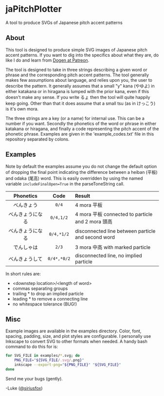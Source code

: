 # jaPitchPlotter
A tool to produce SVGs of Japanese pitch accent patterns

## About
This tool is designed to produce simple SVG images of Japanese pitch accent
patterns. If you want to dig into the specifics about what they are, do like I
do and learn from [Dogen at Patreon](https://www.patreon.com/dogen).

The tool is designed to take in three strings describing a given word or phrase
and the corresponding pitch accent patterns. The tool generally makes few
assumptions about language, and relies upon you, the user to describe the
pattern. It generally assumes that a small "y" kana (やゆよ) in either katakana
or in hiragana is lumped with the prior kana, even if this doesn't make any
sense. If you write るょ then the tool will quite happily keep going. Other than
that it does assume that a small tsu (as in けっこう) is it's own mora.

The three strings are a key (or a name) for internal use. This can be a number
if you want. Secondly the phonetics of the word or phrase in either katakana or
hiragana, and finally a code representing the pitch accent of the phonetic
phrase. Examples are given in the 'example_codes.txt' file in this repository
separated by colons.

## Examples
Note by default the examples assume you do not change the default option of
dropping the final point indicating the difference between a heiban (平板) and
odaka (尾高) word. This is easily overridden by using the named variable
`includeFinalOpen=True` in the parseToneString call.

| Phonetics | Code | Result |
| :---: | :---: | :--- |
| べんきょう | `0/4` | 4 mora 平板 |
| べんきょうになる　| `0/4,1/2` | 4 mora 平板 connected to particle and 2 mora 頭高 |
| べんきょうになる　| `0/4,*1/2` | disconnected line between particle and second word |
| でんしゃは | `2/3` | 3 mora 中高 with marked particle |
| べんきょうして | `0/4*,*0/2` | disconnected line, no implied particle |

In short rules are:

+ <downstep location\>/<length of word\>
+ commas separating groups
+ trailing \* to drop an implied particle
+ leading \* to remove a connecting line
+ no whitespace tolerance (BUG!)

## Misc

Example images are available in the examples directory. Color, font, spacing,
padding, size, and plot styles are configurable. I personally use Inkscape to
convert SVG to other formats when needed. A handy bash command to do this for
is:
```bash
for SVG_FILE in examples/*.svg; do
    PNG_FILE="${SVG_FILE/.svg/.png}"
    inkscape --export-png="${PNG_FILE}" "${SVG_FILE}"
done
```

Send me your bugs (gently).

-Luke ([@siriusfox](https://twitter.com/siriusfox))